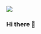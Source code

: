 <a href="https://www.linkedin.com/in/municef/" target="_blank"><img src="https://img.shields.io/badge/LinkedIn-#00FF00?style=plastic&logo=#0A66C2&logoColor=#0000FF"/></a>

### Hi there 👋

<!--
**municef1/municef1** is a ✨ _special_ ✨ repository because its `README.md` (this file) appears on your GitHub profile.

Here are some ideas to get you started:

- 🔭 I’m currently working on ...
- 🌱 I’m currently learning ...
- 👯 I’m looking to collaborate on ...
- 🤔 I’m looking for help with ...
- 💬 Ask me about ...
- 📫 How to reach me: ...
- 😄 Pronouns: ...
- ⚡ Fun fact: ...
-->
